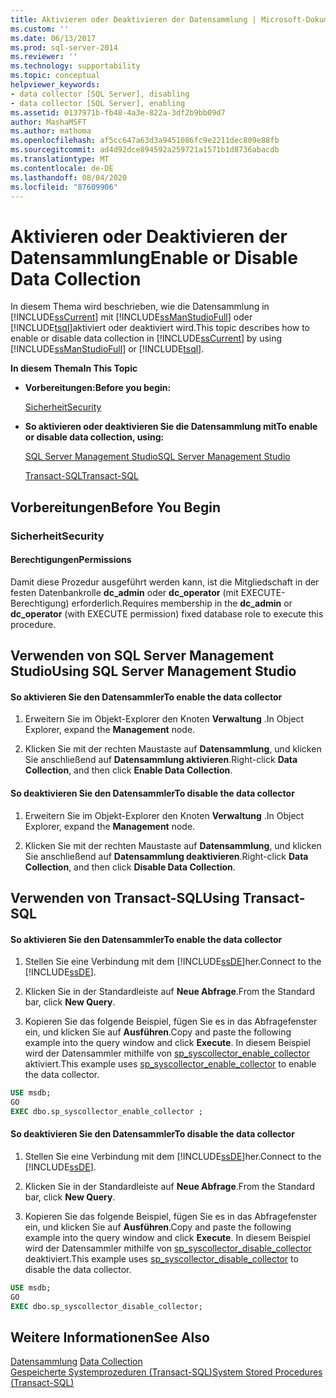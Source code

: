 ```yaml
---
title: Aktivieren oder Deaktivieren der Datensammlung | Microsoft-Dokumentation
ms.custom: ''
ms.date: 06/13/2017
ms.prod: sql-server-2014
ms.reviewer: ''
ms.technology: supportability
ms.topic: conceptual
helpviewer_keywords:
- data collector [SQL Server], disabling
- data collector [SQL Server], enabling
ms.assetid: 0137971b-fb48-4a3e-822a-3df2b9bb09d7
author: MashaMSFT
ms.author: mathoma
ms.openlocfilehash: af5cc647a63d3a9451086fc9e2211dec809e88fb
ms.sourcegitcommit: ad4d92dce894592a259721a1571b1d8736abacdb
ms.translationtype: MT
ms.contentlocale: de-DE
ms.lasthandoff: 08/04/2020
ms.locfileid: "87609906"
---
```

# <a name="enable-or-disable-data-collection"></a><span data-ttu-id="b191d-102">Aktivieren oder Deaktivieren der Datensammlung</span><span class="sxs-lookup"><span data-stu-id="b191d-102">Enable or Disable Data Collection</span></span>
  <span data-ttu-id="b191d-103">In diesem Thema wird beschrieben, wie die Datensammlung in [!INCLUDE[ssCurrent](../../includes/sscurrent-md.md)] mit [!INCLUDE[ssManStudioFull](../../includes/ssmanstudiofull-md.md)] oder [!INCLUDE[tsql](../../includes/tsql-md.md)]aktiviert oder deaktiviert wird.</span><span class="sxs-lookup"><span data-stu-id="b191d-103">This topic describes how to enable or disable data collection in [!INCLUDE[ssCurrent](../../includes/sscurrent-md.md)] by using [!INCLUDE[ssManStudioFull](../../includes/ssmanstudiofull-md.md)] or [!INCLUDE[tsql](../../includes/tsql-md.md)].</span></span>  
  
 <span data-ttu-id="b191d-104">**In diesem Thema**</span><span class="sxs-lookup"><span data-stu-id="b191d-104">**In This Topic**</span></span>  
  
-   <span data-ttu-id="b191d-105">**Vorbereitungen:**</span><span class="sxs-lookup"><span data-stu-id="b191d-105">**Before you begin:**</span></span>  
  
     [<span data-ttu-id="b191d-106">Sicherheit</span><span class="sxs-lookup"><span data-stu-id="b191d-106">Security</span></span>](#Security)  
  
-   <span data-ttu-id="b191d-107">**So aktivieren oder deaktivieren Sie die Datensammlung mit**</span><span class="sxs-lookup"><span data-stu-id="b191d-107">**To enable or disable data collection, using:**</span></span>  
  
     [<span data-ttu-id="b191d-108">SQL Server Management Studio</span><span class="sxs-lookup"><span data-stu-id="b191d-108">SQL Server Management Studio</span></span>](#SSMSProcedure)  
  
     [<span data-ttu-id="b191d-109">Transact-SQL</span><span class="sxs-lookup"><span data-stu-id="b191d-109">Transact-SQL</span></span>](#TsqlProcedure)  
  
##  <a name="before-you-begin"></a><a name="BeforeYouBegin"></a> <span data-ttu-id="b191d-110">Vorbereitungen</span><span class="sxs-lookup"><span data-stu-id="b191d-110">Before You Begin</span></span>  
  
###  <a name="security"></a><a name="Security"></a> <span data-ttu-id="b191d-111">Sicherheit</span><span class="sxs-lookup"><span data-stu-id="b191d-111">Security</span></span>  
  
####  <a name="permissions"></a><a name="Permissions"></a> <span data-ttu-id="b191d-112">Berechtigungen</span><span class="sxs-lookup"><span data-stu-id="b191d-112">Permissions</span></span>  
 <span data-ttu-id="b191d-113">Damit diese Prozedur ausgeführt werden kann, ist die Mitgliedschaft in der festen Datenbankrolle **dc_admin** oder **dc_operator** (mit EXECUTE-Berechtigung) erforderlich.</span><span class="sxs-lookup"><span data-stu-id="b191d-113">Requires membership in the **dc_admin** or **dc_operator** (with EXECUTE permission) fixed database role to execute this procedure.</span></span>  
  
##  <a name="using-sql-server-management-studio"></a><a name="SSMSProcedure"></a> <span data-ttu-id="b191d-114">Verwenden von SQL Server Management Studio</span><span class="sxs-lookup"><span data-stu-id="b191d-114">Using SQL Server Management Studio</span></span>  
  
#### <a name="to-enable-the-data-collector"></a><span data-ttu-id="b191d-115">So aktivieren Sie den Datensammler</span><span class="sxs-lookup"><span data-stu-id="b191d-115">To enable the data collector</span></span>  
  
1.  <span data-ttu-id="b191d-116">Erweitern Sie im Objekt-Explorer den Knoten **Verwaltung** .</span><span class="sxs-lookup"><span data-stu-id="b191d-116">In Object Explorer, expand the **Management** node.</span></span>  
  
2.  <span data-ttu-id="b191d-117">Klicken Sie mit der rechten Maustaste auf **Datensammlung**, und klicken Sie anschließend auf **Datensammlung aktivieren**.</span><span class="sxs-lookup"><span data-stu-id="b191d-117">Right-click **Data Collection**, and then click **Enable Data Collection**.</span></span>  
  
#### <a name="to-disable-the-data-collector"></a><span data-ttu-id="b191d-118">So deaktivieren Sie den Datensammler</span><span class="sxs-lookup"><span data-stu-id="b191d-118">To disable the data collector</span></span>  
  
1.  <span data-ttu-id="b191d-119">Erweitern Sie im Objekt-Explorer den Knoten **Verwaltung** .</span><span class="sxs-lookup"><span data-stu-id="b191d-119">In Object Explorer, expand the **Management** node.</span></span>  
  
2.  <span data-ttu-id="b191d-120">Klicken Sie mit der rechten Maustaste auf **Datensammlung**, und klicken Sie anschließend auf **Datensammlung deaktivieren**.</span><span class="sxs-lookup"><span data-stu-id="b191d-120">Right-click **Data Collection**, and then click **Disable Data Collection**.</span></span>  
  
##  <a name="using-transact-sql"></a><a name="TsqlProcedure"></a> <span data-ttu-id="b191d-121">Verwenden von Transact-SQL</span><span class="sxs-lookup"><span data-stu-id="b191d-121">Using Transact-SQL</span></span>  
  
#### <a name="to-enable-the-data-collector"></a><span data-ttu-id="b191d-122">So aktivieren Sie den Datensammler</span><span class="sxs-lookup"><span data-stu-id="b191d-122">To enable the data collector</span></span>  
  
1.  <span data-ttu-id="b191d-123">Stellen Sie eine Verbindung mit dem [!INCLUDE[ssDE](../../includes/ssde-md.md)]her.</span><span class="sxs-lookup"><span data-stu-id="b191d-123">Connect to the [!INCLUDE[ssDE](../../includes/ssde-md.md)].</span></span>  
  
2.  <span data-ttu-id="b191d-124">Klicken Sie in der Standardleiste auf **Neue Abfrage**.</span><span class="sxs-lookup"><span data-stu-id="b191d-124">From the Standard bar, click **New Query**.</span></span>  
  
3.  <span data-ttu-id="b191d-125">Kopieren Sie das folgende Beispiel, fügen Sie es in das Abfragefenster ein, und klicken Sie auf **Ausführen**.</span><span class="sxs-lookup"><span data-stu-id="b191d-125">Copy and paste the following example into the query window and click **Execute**.</span></span> <span data-ttu-id="b191d-126">In diesem Beispiel wird der Datensammler mithilfe von [sp_syscollector_enable_collector](/sql/relational-databases/system-stored-procedures/sp-syscollector-enable-collector-transact-sql) aktiviert.</span><span class="sxs-lookup"><span data-stu-id="b191d-126">This example uses [sp_syscollector_enable_collector](/sql/relational-databases/system-stored-procedures/sp-syscollector-enable-collector-transact-sql) to enable the data collector.</span></span>  
  
```sql  
USE msdb;  
GO  
EXEC dbo.sp_syscollector_enable_collector ;  
```  
  
#### <a name="to-disable-the-data-collector"></a><span data-ttu-id="b191d-127">So deaktivieren Sie den Datensammler</span><span class="sxs-lookup"><span data-stu-id="b191d-127">To disable the data collector</span></span>  
  
1.  <span data-ttu-id="b191d-128">Stellen Sie eine Verbindung mit dem [!INCLUDE[ssDE](../../includes/ssde-md.md)]her.</span><span class="sxs-lookup"><span data-stu-id="b191d-128">Connect to the [!INCLUDE[ssDE](../../includes/ssde-md.md)].</span></span>  
  
2.  <span data-ttu-id="b191d-129">Klicken Sie in der Standardleiste auf **Neue Abfrage**.</span><span class="sxs-lookup"><span data-stu-id="b191d-129">From the Standard bar, click **New Query**.</span></span>  
  
3.  <span data-ttu-id="b191d-130">Kopieren Sie das folgende Beispiel, fügen Sie es in das Abfragefenster ein, und klicken Sie auf **Ausführen**.</span><span class="sxs-lookup"><span data-stu-id="b191d-130">Copy and paste the following example into the query window and click **Execute**.</span></span> <span data-ttu-id="b191d-131">In diesem Beispiel wird der Datensammler mithilfe von [sp_syscollector_disable_collector](/sql/relational-databases/system-stored-procedures/sp-syscollector-disable-collector-transact-sql) deaktiviert.</span><span class="sxs-lookup"><span data-stu-id="b191d-131">This example uses [sp_syscollector_disable_collector](/sql/relational-databases/system-stored-procedures/sp-syscollector-disable-collector-transact-sql) to disable the data collector.</span></span>  
  
```sql  
USE msdb;  
GO  
EXEC dbo.sp_syscollector_disable_collector;  
```  
  
## <a name="see-also"></a><span data-ttu-id="b191d-132">Weitere Informationen</span><span class="sxs-lookup"><span data-stu-id="b191d-132">See Also</span></span>  
 <span data-ttu-id="b191d-133">[Datensammlung](data-collection.md) </span><span class="sxs-lookup"><span data-stu-id="b191d-133">[Data Collection](data-collection.md) </span></span>  
 [<span data-ttu-id="b191d-134">Gespeicherte Systemprozeduren &#40;Transact-SQL&#41;</span><span class="sxs-lookup"><span data-stu-id="b191d-134">System Stored Procedures &#40;Transact-SQL&#41;</span></span>](/sql/relational-databases/system-stored-procedures/system-stored-procedures-transact-sql)  
  
  
